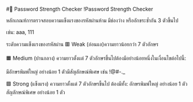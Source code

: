 #🔐 Password Strength Checker
!Password Strength Checker

หลักเกณฑ์การตรวจสอบความแข็งแรงของรหัสผ่านห้าม มีช่องว่าง หรืออักขระซ้ำกัน 3 ตัวขึ้นไป

เช่น: aaa, 111


ระดับความแข็งแรงของรหัสผ่าน
🟥 Weak (อ่อนแอ)ความยาวน้อยกว่า 7 ตัวอักษร

🟧 Medium (ปานกลาง)
ความยาวตั้งแต่ 7 ตัวอักษรขึ้นไปต้องมีอย่างน้อยหนึ่งในเงื่อนไขต่อไปนี้:

มีอักษรพิมพ์ใหญ่ อย่างน้อย 1 ตัวมีสัญลักษณ์พิเศษ เช่น !@#-._

🟩 Strong (แข็งแรง)
ความยาวตั้งแต่ 7 ตัวอักษรขึ้นไป
ต้องมีทั้ง:
อักษรพิมพ์ใหญ่ อย่างน้อย 1 ตัว
สัญลักษณ์พิเศษ อย่างน้อย 1 ตัว
